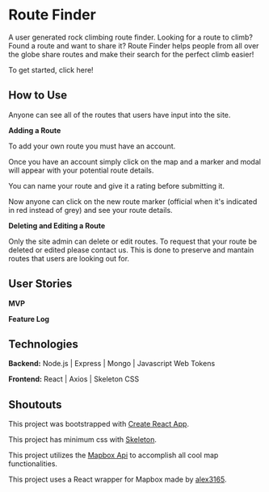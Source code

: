 # Route Finder

A user generated rock climbing route finder. Looking for a route to climb? Found a route and want to share it? Route Finder helps people from all over the globe share routes and make their search for the perfect climb easier!

To get started, click here!

## How to Use

Anyone can see all of the routes that users have input into the site.

**Adding a Route**

To add your own route you must have an account.

Once you have an account simply click on the map and a marker and modal will appear with your potential route details.

You can name your route and give it a rating before submitting it.

Now anyone can click on the new route marker (official when it's indicated in red instead of grey) and see your route details.

**Deleting and Editing a Route**

Only the site admin can delete or edit routes. To request that your route be deleted or edited please contact us. This is done to preserve and mantain routes that users are looking out for.

## User Stories

**MVP**

**Feature Log**

## Technologies

**Backend:** Node.js | Express | Mongo | Javascript Web Tokens

**Frontend:** React | Axios | Skeleton CSS 

## Shoutouts

This project was bootstrapped with [Create React App](https://github.com/facebookincubator/create-react-app).

This project has minimum css with [Skeleton](http://getskeleton.com/).

This project utilizes the [Mapbox Api](https://www.mapbox.com/) to accomplish all cool map functionalities.

This project uses a React wrapper for Mapbox made by [alex3165](https://github.com/alex3165/react-mapbox-gl).
